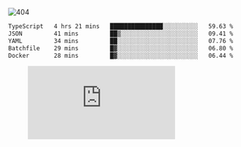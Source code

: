 ![404](https://user-images.githubusercontent.com/378023/89412096-6f759d80-d761-11ea-8c57-84b30ef3f2b1.png)

<!--START_SECTION:waka-->

```txt
TypeScript   4 hrs 21 mins   ███████████████░░░░░░░░░░   59.63 %
JSON         41 mins         ██▒░░░░░░░░░░░░░░░░░░░░░░   09.41 %
YAML         34 mins         ██░░░░░░░░░░░░░░░░░░░░░░░   07.76 %
Batchfile    29 mins         █▓░░░░░░░░░░░░░░░░░░░░░░░   06.80 %
Docker       28 mins         █▓░░░░░░░░░░░░░░░░░░░░░░░   06.44 %
```

<!--END_SECTION:waka-->
<figure><embed src="https://wakatime.com/share/@018b853e-267a-435d-a858-33e2b098b9d7/f3c3aa68-553a-4373-a9f9-2d456f62f780.svg"></embed></figure>
